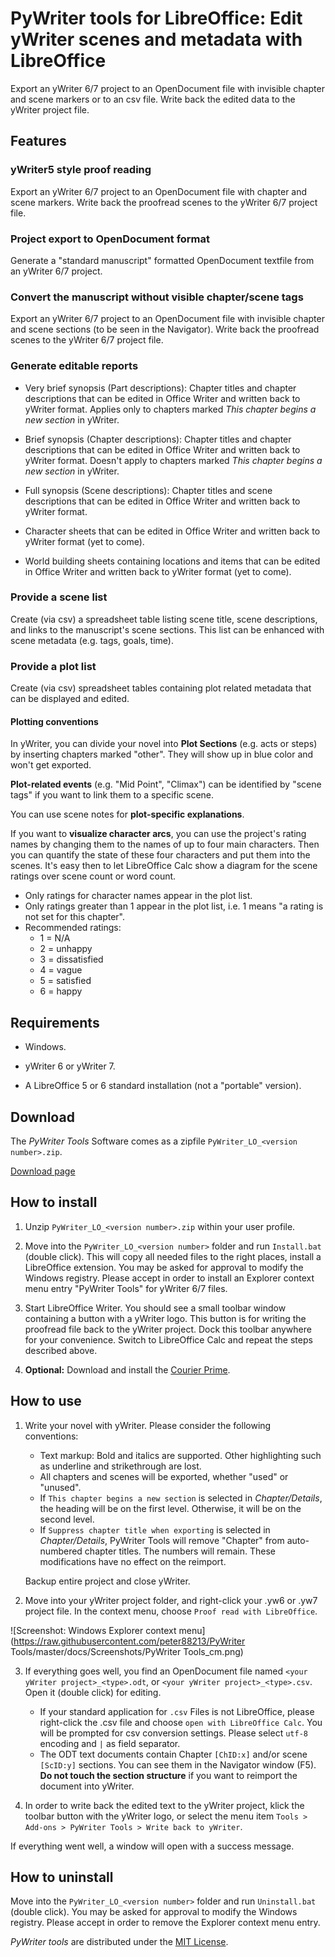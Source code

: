 # PyWriter tools for LibreOffice: Edit yWriter scenes and metadata with LibreOffice

Export an yWriter 6/7 project to an OpenDocument file with invisible chapter and scene markers or to an csv file. 
Write back the edited data to the yWriter project file.

## Features

### yWriter5 style proof reading

Export an yWriter 6/7 project to an OpenDocument file with chapter and scene markers. 
Write back the proofread scenes to the yWriter 6/7 project file.

### Project export to OpenDocument format

Generate a "standard manuscript" formatted OpenDocument textfile from an yWriter 6/7 project.

### Convert the manuscript without visible chapter/scene tags

Export an yWriter 6/7 project to an OpenDocument file with invisible chapter and scene sections (to be seen in the Navigator). 
Write back the proofread scenes to the yWriter 6/7 project file.

### Generate editable reports

* Very brief synopsis (Part descriptions): Chapter titles and chapter descriptions that can be edited in Office Writer and written back to yWriter format. Applies only to chapters marked _This chapter begins a new section_ in yWriter. 

* Brief synopsis (Chapter descriptions): Chapter titles and chapter descriptions that can be edited in Office Writer and written back to yWriter format. Doesn't apply to chapters marked _This chapter begins a new section_ in yWriter.

* Full synopsis (Scene descriptions): Chapter titles and scene descriptions that can be edited in Office Writer and written back to yWriter format.

* Character sheets that can be edited in Office Writer and written back to yWriter format (yet to come). 

* World building sheets containing locations and items that can be edited in Office Writer and written back to yWriter format (yet to come). 

### Provide a scene list

Create (via csv) a spreadsheet table listing scene title, scene descriptions, and links to the manuscript's scene sections. This list can be enhanced with scene metadata (e.g. tags, goals, time).

### Provide a plot list

Create (via csv) spreadsheet tables containing plot related metadata that can be displayed and edited.

#### Plotting conventions

In yWriter, you can divide your novel into  __Plot Sections__  (e.g. acts or steps) by inserting chapters marked "other". They will show up in blue color and won't get exported.


__Plot-related events__ (e.g. "Mid Point", "Climax") can be identified by "scene tags" if you want to link them to a specific scene.


You can use scene notes for  __plot-specific explanations__. 


If you want to  __visualize character arcs__, you can use the project's rating names by changing them to the names of up to four main characters. Then you can quantify the state of these four characters and put them into the scenes. It's easy then to let LibreOffice Calc show a diagram for the scene ratings over scene count or word count.

* Only ratings for character names appear in the plot list.
* Only ratings greater than 1 appear in the plot list, i.e. 1 means "a rating is not set for this chapter". 
* Recommended ratings: 
    * 1 = N/A
    * 2 = unhappy
    * 3 = dissatisfied
    * 4 = vague
    * 5 = satisfied
    * 6 = happy


## Requirements

* Windows.

* yWriter 6 or yWriter 7.

* A LibreOffice 5 or 6 standard installation (not a "portable" version).

## Download

The  _PyWriter Tools_  Software comes as a zipfile `PyWriter_LO_<version number>.zip`. 

[Download page](https://github.com/peter88213/pywlo/releases/latest)



## How to install

1. Unzip `PyWriter_LO_<version number>.zip` within your user profile.

2. Move into the `PyWriter_LO_<version number>` folder and run `Install.bat` (double click).
   This will copy all needed files to the right places, install a LibreOffice extension.
   You may be asked for approval to modify the Windows registry. Please accept in order to 
   install an Explorer context menu entry "PyWriter Tools" for yWriter 6/7 files.

3. Start LibreOffice Writer. You should see a small toolbar window containing a button with
   a yWriter logo. This button is for writing the proofread file back to the yWriter project.
   Dock this toolbar anywhere for your convenience. Switch to LibreOffice Calc and repeat the steps described above.

5. __Optional:__  Download and install the [Courier Prime](https://quoteunquoteapps.com/courierprime).



## How to use

1. Write your novel with yWriter. Please consider the following conventions:
    * Text markup: Bold and italics are supported. Other highlighting such as underline and strikethrough are lost.
    * All chapters and scenes will be exported, whether "used" or "unused". 
    * If `This chapter begins a new section` is selected in _Chapter/Details_, the heading will be on the first level. Otherwise, it will be on the second level.
    * If `Suppress chapter title when exporting` is selected in _Chapter/Details_, PyWriter Tools will remove "Chapter" from auto-numbered chapter titles. The numbers will remain. These modifications have no effect on the reimport.

   Backup entire project and close yWriter.

2.  Move into your yWriter project folder, and right-click your .yw6 or .yw7 project file. 
   In the context menu, choose `Proof read with LibreOffice`. 
   
![Screenshot: Windows Explorer context menu](https://raw.githubusercontent.com/peter88213/PyWriter Tools/master/docs/Screenshots/PyWriter Tools_cm.png)

3. If everything goes well, you find an OpenDocument file named `<your yWriter project>_<type>.odt`, or `<your yWriter project>_<type>.csv`. Open it (double click) for editing. 
    * If your standard application for `.csv` Files is not LibreOffice, please right-click the .csv file and choose `open with LibreOffice Calc`. You will be prompted for csv conversion settings. Please select `utf-8` encoding and `|` as field separator.
    * The ODT text documents contain Chapter `[ChID:x]`
   and/or scene `[ScID:y]` sections. You can see them in the Navigator window (F5).  __Do not touch the section structure__  if you want to reimport the document into yWriter. 

4. In order to write back the edited text to the yWriter project, klick the toolbar button
   with the yWriter logo, or select the menu item 
   `Tools > Add-ons > PyWriter Tools > Write back to yWriter`.

If everything went well, a window will open with a success message.



## How to uninstall

Move into the `PyWriter_LO_<version number>` folder and run `Uninstall.bat` (double click). 
You may be asked for approval to modify the Windows registry. Please accept in order to 
remove the Explorer context menu entry. 


_PyWriter tools_  are distributed under the [MIT License](http://www.opensource.org/licenses/mit-license.php).